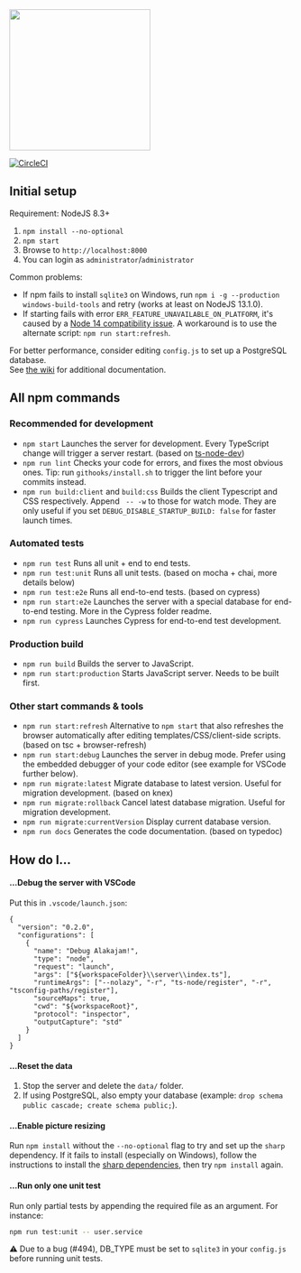 <img src="https://raw.githubusercontent.com/alakajam-team/alakajam/master/static/images/logo.png" width="250" />

[![CircleCI](https://circleci.com/gh/alakajam-team/alakajam/tree/master.svg?style=svg)](https://circleci.com/gh/alakajam-team/alakajam/tree/master)

## Initial setup

Requirement: NodeJS 8.3+

1. `npm install --no-optional`
2. `npm start`
3. Browse to `http://localhost:8000`
4. You can login as `administrator`/`administrator`

Common problems:

* If npm fails to install `sqlite3` on Windows, run `npm i -g --production windows-build-tools` and retry (works at least on NodeJS 13.1.0).
* If starting fails with error `ERR_FEATURE_UNAVAILABLE_ON_PLATFORM`, it's caused by a [Node 14 compatibility issue](https://github.com/whitecolor/ts-node-dev/issues/143). A workaround is to use the alternate script: `npm run start:refresh`.

For better performance, consider editing `config.js` to set up a PostgreSQL database.  
See [the wiki](https://github.com/alakajam-team/alakajam/wiki) for additional documentation.


## All npm commands

### Recommended for development

* `npm start` Launches the server for development. Every TypeScript change will trigger a server restart. (based on [ts-node-dev](https://www.npmjs.com/package/ts-node-dev))
* `npm run lint` Checks your code for errors, and fixes the most obvious ones. Tip: run `githooks/install.sh` to trigger the lint before your commits instead.
* `npm run build:client` and `build:css` Builds the client Typescript and CSS respectively. Append ` -- -w` to those for watch mode. They are only useful if you set `DEBUG_DISABLE_STARTUP_BUILD: false` for faster launch times.

### Automated tests

* `npm run test` Runs all unit + end to end tests.
* `npm run test:unit` Runs all unit tests. (based on mocha + chai, more details below)
* `npm run test:e2e` Runs all end-to-end tests. (based on cypress) 
* `npm run start:e2e` Launches the server with a special database for end-to-end testing. More in the Cypress folder readme.
* `npm run cypress` Launches Cypress for end-to-end test development.

### Production build

* `npm run build` Builds the server to JavaScript.
* `npm run start:production` Starts JavaScript server. Needs to be built first.

### Other start commands & tools

* `npm run start:refresh` Alternative to `npm start` that also refreshes the browser automatically after editing templates/CSS/client-side scripts. (based on tsc + browser-refresh)
* `npm run start:debug` Launches the server in debug mode. Prefer using the embedded debugger of your code editor (see example for VSCode further below).
* `npm run migrate:latest` Migrate database to latest version. Useful for migration development. (based on knex)
* `npm run migrate:rollback` Cancel latest database migration. Useful for migration development.
* `npm run migrate:currentVersion` Display current database version.
* `npm run docs` Generates the code documentation. (based on typedoc)

## How do I...

#### ...Debug the server with VSCode

Put this in `.vscode/launch.json`:

```
{
  "version": "0.2.0",
  "configurations": [
    {
      "name": "Debug Alakajam!",
      "type": "node",
      "request": "launch",
      "args": ["${workspaceFolder}\\server\\index.ts"],
      "runtimeArgs": ["--nolazy", "-r", "ts-node/register", "-r", "tsconfig-paths/register"],
      "sourceMaps": true,
      "cwd": "${workspaceRoot}",
      "protocol": "inspector",
      "outputCapture": "std"
    }
  ]
}
```

#### ...Reset the data

1. Stop the server and delete the `data/` folder.
2. If using PostgreSQL, also empty your database (example: `drop schema public cascade; create schema public;`).

#### ...Enable picture resizing

Run `npm install` without the `--no-optional` flag to try and set up the `sharp` dependency. If it fails to install (especially on Windows), follow the instructions to install the [sharp dependencies](https://sharp.pixelplumbing.com/en/stable/install/), then try `npm install` again.

#### ...Run only one unit test

Run only partial tests by appending the required file as an argument. For instance:

```bash
npm run test:unit -- user.service
```

:warning: Due to a bug (#494), DB_TYPE must be set to `sqlite3` in your `config.js` before running unit tests.
